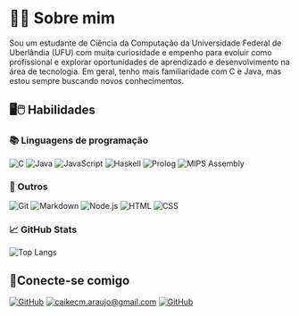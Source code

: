 # 👨‍🎓 Sobre mim

Sou um estudante de Ciência da Computação da Universidade Federal de Uberlândia (UFU) com muita curiosidade e empenho para evoluir como profissional e explorar oportunidades de aprendizado e desenvolvimento na área de tecnologia. Em geral, tenho mais familiaridade com C e Java, mas estou sempre buscando novos conhecimentos.

## 🖥🖱 Habilidades

### 📚 Linguagens de programação

![C](https://img.shields.io/badge/C-845EC2?style=for-the-badge&logo=c) ![Java](https://img.shields.io/badge/Java-D65DB1?style=for-the-badge&logo=openjdk&logoColor=white) ![JavaScript](https://img.shields.io/badge/JavaScript-F7DF1E?style=for-the-badge&logo=javascript&logoColor=black) ![Haskell](https://img.shields.io/badge/Haskell-FF6F91?style=for-the-badge&logo=haskell) ![Prolog](https://img.shields.io/badge/Prolog-FF9671?style=for-the-badge) ![MIPS Assembly](https://img.shields.io/badge/MIPS_Assembly-008F7A?style=for-the-badge)

### 🎈 Outros

![Git](https://img.shields.io/badge/Git-FF9671?style=for-the-badge&logo=git) ![Markdown](https://img.shields.io/badge/Markdown-D65DB1?style=for-the-badge&logo=markdown) ![Node.js](https://img.shields.io/badge/Node.js-43853D?style=for-the-badge&logo=node.js&logoColor=white) ![HTML](https://img.shields.io/badge/HTML5-E34F26?style=for-the-badge&logo=html5&logoColor=white) ![CSS](https://img.shields.io/badge/CSS3-1572B6?style=for-the-badge&logo=css3&logoColor=white)

### 📈 GitHub Stats
![Top Langs](https://github-readme-stats-git-masterrstaa-rickstaa.vercel.app/api/top-langs/?username=caikearaujoo&bg_color=000&border_color=30A3DC&title_color=E94D5F&text_color=FFF)

## 🤝Conecte-se comigo

[![GitHub](https://img.shields.io/badge/GitHub-100000?style=for-the-badge&logo=github&logoColor=white)](https://github.com/caikearaujoo)
[![caikecm.araujo@gmail.com](https://img.shields.io/badge/Gmail-333333?style=for-the-badge&logo=gmail&logoColor=red)](mailto:caikecm.araujo@gmail.com)
[![GitHub](https://img.shields.io/badge/LinkedIn-0077B5?style=for-the-badge&logo=linkedin&logoColor=white)](https://www.linkedin.com/in/caikearaujoo/)
